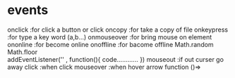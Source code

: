 # events

onclick     :for click a button or click
oncopy      :for take a copy of file
onkeypress  :for type a key word (a,b...)
onmouseover :for bring mouse on element
ononline    :for become online
onoffline   :for bacome offline
Math.random
Math.floor  
addEventListener('' , function(){
    code............
})
mouseout    :if out curser go away
click       :when click
mouseover   :when hover
arrow function   ()=>